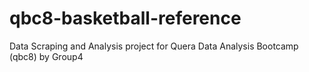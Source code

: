 # qbc8-basketball-reference
Data Scraping and Analysis project for Quera Data Analysis Bootcamp (qbc8) by Group4
